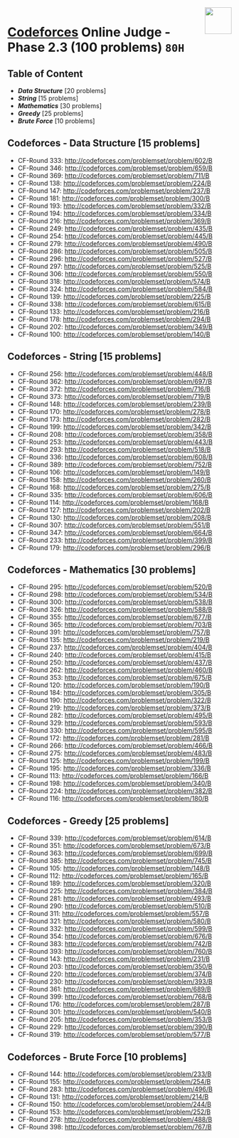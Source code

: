 <img align="right" width="60" height="60" src="https://github.com/cs-MohamedAyman/Problem-Solving-Training/blob/master/online-judges-logos/codeforces.jpg">

# [Codeforces](https://codeforces.com/) Online Judge - Phase 2.3 (100 problems) `80H`

## Table of Content

- ***Data Structure*** [20 problems]
- ***String***         [15 problems]
- ***Mathematics***    [30 problems]
- ***Greedy***         [25 problems]
- ***Brute Force***    [10 problems]

## Codeforces - Data Structure [15 problems]

- CF-Round 333: http://codeforces.com/problemset/problem/602/B
- CF-Round 346: http://codeforces.com/problemset/problem/659/B
- CF-Round 369: http://codeforces.com/problemset/problem/711/B
- CF-Round 138: http://codeforces.com/problemset/problem/224/B
- CF-Round 147: http://codeforces.com/problemset/problem/237/B
- CF-Round 181: http://codeforces.com/problemset/problem/300/B
- CF-Round 193: http://codeforces.com/problemset/problem/332/B
- CF-Round 194: http://codeforces.com/problemset/problem/334/B
- CF-Round 216: http://codeforces.com/problemset/problem/369/B
- CF-Round 249: http://codeforces.com/problemset/problem/435/B
- CF-Round 254: http://codeforces.com/problemset/problem/445/B
- CF-Round 279: http://codeforces.com/problemset/problem/490/B
- CF-Round 286: http://codeforces.com/problemset/problem/505/B
- CF-Round 296: http://codeforces.com/problemset/problem/527/B
- CF-Round 297: http://codeforces.com/problemset/problem/525/B
- CF-Round 306: http://codeforces.com/problemset/problem/550/B
- CF-Round 318: http://codeforces.com/problemset/problem/574/B
- CF-Round 324: http://codeforces.com/problemset/problem/584/B
- CF-Round 139: http://codeforces.com/problemset/problem/225/B
- CF-Round 338: http://codeforces.com/problemset/problem/615/B
- CF-Round 133: http://codeforces.com/problemset/problem/216/B
- CF-Round 178: http://codeforces.com/problemset/problem/294/B
- CF-Round 202: http://codeforces.com/problemset/problem/349/B
- CF-Round 100: http://codeforces.com/problemset/problem/140/B

## Codeforces - String [15 problems]

- CF-Round 256: http://codeforces.com/problemset/problem/448/B
- CF-Round 362: http://codeforces.com/problemset/problem/697/B
- CF-Round 372: http://codeforces.com/problemset/problem/716/B
- CF-Round 373: http://codeforces.com/problemset/problem/719/B
- CF-Round 148: http://codeforces.com/problemset/problem/239/B
- CF-Round 170: http://codeforces.com/problemset/problem/278/B
- CF-Round 173: http://codeforces.com/problemset/problem/282/B
- CF-Round 199: http://codeforces.com/problemset/problem/342/B
- CF-Round 208: http://codeforces.com/problemset/problem/358/B
- CF-Round 253: http://codeforces.com/problemset/problem/443/B
- CF-Round 293: http://codeforces.com/problemset/problem/518/B
- CF-Round 336: http://codeforces.com/problemset/problem/608/B
- CF-Round 389: http://codeforces.com/problemset/problem/752/B
- CF-Round 106: http://codeforces.com/problemset/problem/149/B
- CF-Round 158: http://codeforces.com/problemset/problem/260/B
- CF-Round 168: http://codeforces.com/problemset/problem/275/B
- CF-Round 335: http://codeforces.com/problemset/problem/606/B
- CF-Round 114: http://codeforces.com/problemset/problem/168/B
- CF-Round 127: http://codeforces.com/problemset/problem/202/B
- CF-Round 130: http://codeforces.com/problemset/problem/208/B
- CF-Round 307: http://codeforces.com/problemset/problem/551/B
- CF-Round 347: http://codeforces.com/problemset/problem/664/B
- CF-Round 233: http://codeforces.com/problemset/problem/399/B
- CF-Round 179: http://codeforces.com/problemset/problem/296/B

## Codeforces - Mathematics [30 problems]

- CF-Round 295: http://codeforces.com/problemset/problem/520/B
- CF-Round 298: http://codeforces.com/problemset/problem/534/B
- CF-Round 300: http://codeforces.com/problemset/problem/538/B
- CF-Round 326: http://codeforces.com/problemset/problem/588/B
- CF-Round 355: http://codeforces.com/problemset/problem/677/B
- CF-Round 365: http://codeforces.com/problemset/problem/703/B
- CF-Round 391: http://codeforces.com/problemset/problem/757/B
- CF-Round 135: http://codeforces.com/problemset/problem/219/B
- CF-Round 237: http://codeforces.com/problemset/problem/404/B
- CF-Round 240: http://codeforces.com/problemset/problem/415/B
- CF-Round 250: http://codeforces.com/problemset/problem/437/B
- CF-Round 262: http://codeforces.com/problemset/problem/460/B
- CF-Round 353: http://codeforces.com/problemset/problem/675/B
- CF-Round 120: http://codeforces.com/problemset/problem/190/B
- CF-Round 184: http://codeforces.com/problemset/problem/305/B
- CF-Round 190: http://codeforces.com/problemset/problem/322/B
- CF-Round 219: http://codeforces.com/problemset/problem/373/B
- CF-Round 282: http://codeforces.com/problemset/problem/495/B
- CF-Round 329: http://codeforces.com/problemset/problem/593/B
- CF-Round 330: http://codeforces.com/problemset/problem/595/B
- CF-Round 172: http://codeforces.com/problemset/problem/281/B
- CF-Round 266: http://codeforces.com/problemset/problem/466/B
- CF-Round 275: http://codeforces.com/problemset/problem/483/B
- CF-Round 125: http://codeforces.com/problemset/problem/199/B
- CF-Round 195: http://codeforces.com/problemset/problem/336/B
- CF-Round 113: http://codeforces.com/problemset/problem/166/B
- CF-Round 198: http://codeforces.com/problemset/problem/340/B
- CF-Round 224: http://codeforces.com/problemset/problem/382/B
- CF-Round 116: http://codeforces.com/problemset/problem/180/B

## Codeforces - Greedy [25 problems]

- CF-Round 339: http://codeforces.com/problemset/problem/614/B
- CF-Round 351: http://codeforces.com/problemset/problem/673/B
- CF-Round 363: http://codeforces.com/problemset/problem/699/B
- CF-Round 385: http://codeforces.com/problemset/problem/745/B
- CF-Round 105: http://codeforces.com/problemset/problem/148/B
- CF-Round 112: http://codeforces.com/problemset/problem/165/B
- CF-Round 189: http://codeforces.com/problemset/problem/320/B
- CF-Round 225: http://codeforces.com/problemset/problem/384/B
- CF-Round 281: http://codeforces.com/problemset/problem/493/B
- CF-Round 290: http://codeforces.com/problemset/problem/510/B
- CF-Round 311: http://codeforces.com/problemset/problem/557/B
- CF-Round 321: http://codeforces.com/problemset/problem/580/B
- CF-Round 332: http://codeforces.com/problemset/problem/599/B
- CF-Round 354: http://codeforces.com/problemset/problem/676/B
- CF-Round 383: http://codeforces.com/problemset/problem/742/B
- CF-Round 393: http://codeforces.com/problemset/problem/760/B
- CF-Round 143: http://codeforces.com/problemset/problem/231/B
- CF-Round 203: http://codeforces.com/problemset/problem/350/B
- CF-Round 220: http://codeforces.com/problemset/problem/374/B
- CF-Round 230: http://codeforces.com/problemset/problem/393/B
- CF-Round 361: http://codeforces.com/problemset/problem/689/B
- CF-Round 399: http://codeforces.com/problemset/problem/768/B
- CF-Round 176: http://codeforces.com/problemset/problem/287/B
- CF-Round 301: http://codeforces.com/problemset/problem/540/B
- CF-Round 205: http://codeforces.com/problemset/problem/353/B
- CF-Round 229: http://codeforces.com/problemset/problem/390/B
- CF-Round 319: http://codeforces.com/problemset/problem/577/B

## Codeforces - Brute Force [10 problems]

- CF-Round 144: http://codeforces.com/problemset/problem/233/B
- CF-Round 155: http://codeforces.com/problemset/problem/254/B
- CF-Round 283: http://codeforces.com/problemset/problem/496/B
- CF-Round 131: http://codeforces.com/problemset/problem/214/B
- CF-Round 150: http://codeforces.com/problemset/problem/244/B
- CF-Round 153: http://codeforces.com/problemset/problem/252/B
- CF-Round 278: http://codeforces.com/problemset/problem/488/B
- CF-Round 398: http://codeforces.com/problemset/problem/767/B
